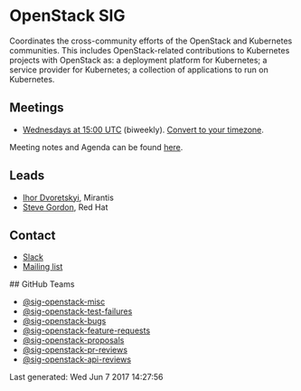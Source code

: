 <!---
This is an autogenerated file!

Please do not edit this file directly, but instead make changes to the
sigs.yaml file in the project root.

To understand how this file is generated, see generator/README.md.
-->
# OpenStack SIG

Coordinates the cross-community efforts of the OpenStack and Kubernetes communities. This includes OpenStack-related contributions to Kubernetes projects with OpenStack as: a deployment platform for Kubernetes; a service provider for Kubernetes; a collection of applications to run on Kubernetes.

## Meetings
* [Wednesdays at 15:00 UTC](https://zoom.us/j/417251241) (biweekly). [Convert to your timezone](http://www.thetimezoneconverter.com/?t=15:00&tz=UTC).

Meeting notes and Agenda can be found [here](https://docs.google.com/document/d/1iAQ3LSF_Ky6uZdFtEZPD_8i6HXeFxIeW4XtGcUJtPyU/edit?usp=sharing_eixpa_nl&ts=588b986f).

## Leads
* [Ihor Dvoretskyi](https://github.com/idvoretskyi), Mirantis
* [Steve Gordon](https://github.com/xsgordon), Red Hat

## Contact
* [Slack](https://kubernetes.slack.com/messages/sig-openstack)
* [Mailing list](https://groups.google.com/forum/#!forum/kubernetes-sig-openstack)

## GitHub Teams
* [@sig-openstack-misc](https://github.com/kubernetes/teams/sig-openstack-misc)
* [@sig-openstack-test-failures](https://github.com/kubernetes/teams/sig-openstack-test-failures)
* [@sig-openstack-bugs](https://github.com/kubernetes/teams/sig-openstack-bugs)
* [@sig-openstack-feature-requests](https://github.com/kubernetes/teams/sig-openstack-feature-requests)
* [@sig-openstack-proposals](https://github.com/kubernetes/teams/sig-openstack-proposals)
* [@sig-openstack-pr-reviews](https://github.com/kubernetes/teams/sig-openstack-pr-reviews)
* [@sig-openstack-api-reviews](https://github.com/kubernetes/teams/sig-openstack-api-reviews)


<!-- BEGIN CUSTOM CONTENT -->

<!-- END CUSTOM CONTENT -->

Last generated:  Wed Jun 7 2017 14:27:56